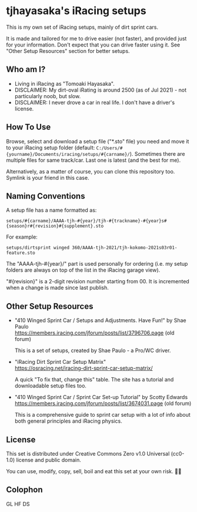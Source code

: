 tjhayasaka's iRacing setups
===========================

This is my own set of iRacing setups, mainly of dirt sprint cars.

It is made and tailored for me to drive easier (not faster), and provided just for your information.
Don't expect that you can drive faster using it.  See "Other Setup Resources" section for better setups.

Who am I?
---------

  - Living in iRacing as "Tomoaki Hayasaka".
  - DISCLAIMER:  My dirt-oval iRating is around 2500 (as of Jul 2021) - not particularly noob, but slow.
  - DISCLAIMER:  I never drove a car in real life.  I don't have a driver's license.

How To Use
----------

Browse, select and download a setup file ("*.sto" file) you need and move it to your iRacing setup folder (default: `C:/Users/#{yourname}/Documents/iracing/setups/#{carname}/`).  Sometimes there are multiple files for same track/car.  Last one is latest (and the best for me).

Alternatively, as a matter of course, you can clone this repository too.  Symlink is your friend in this case.

Naming Conventions
------------------

A setup file has a name formatted as:

    setups/#{carname}/AAAA-tjh-#{year}/tjh-#{trackname}-#{year}s#{season}r#{revision}#{supplement}.sto

For example:

    setups/dirtsprint winged 360/AAAA-tjh-2021/tjh-kokomo-2021s03r01-feature.sto

The "AAAA-tjh-#{year}/" part is used personally for ordering (i.e. my setup folders are always on top of the list in the iRacing garage view).

"#{revision}" is a 2-digit revision number starting from 00.
It is incremented when a change is made since last publish.

Other Setup Resources
---------------------

  - "410 Winged Sprint Car / Setups and Adjustments. Have Fun!" by Shae Paulo<br>
    https://members.iracing.com/jforum/posts/list/3796706.page (old forum)

    This is a set of setups, created by Shae Paulo - a Pro/WC driver.

  - "iRacing Dirt Sprint Car Setup Matrix"<br>
    https://osracing.net/iracing-dirt-sprint-car-setup-matrix/

    A quick "To fix that, change this" table.  The site has a tutorial and downloadable setup files too.

  - "410 Winged Sprint Car / Sprint Car Set-up Tutorial" by Scotty Edwards<br>
    https://members.iracing.com/jforum/posts/list/3674031.page (old forum)

    This is a comprehensive guide to sprint car setup with a lot of info about both general principles and iRacing physics.

License
-------

This set is distributed under Creative Commons Zero v1.0 Universal (cc0-1.0) license and public domain.

You can use, modify, copy, sell, boil and eat this set at your own risk.  &#127245;&#127342;

Colophon
--------

GL HF DS
